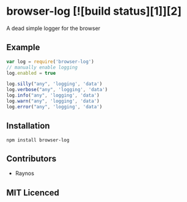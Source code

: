 # browser-log [![build status][1]][2]

A dead simple logger for the browser

## Example

``` js
var log = require('browser-log')
// manually enable logging
log.enabled = true

log.silly("any", 'logging', 'data')
log.verbose("any", 'logging', 'data')
log.info("any", 'logging', 'data')
log.warn("any", 'logging', 'data')
log.error("any", 'logging', 'data')
```

## Installation

`npm install browser-log`

## Contributors

 - Raynos

## MIT Licenced